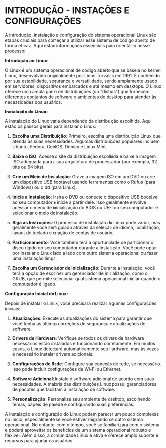 # INTRODUÇÃO - INSTAÇÕES E CONFIGURAÇÕES
A introdução, instalação e configuração do sistema operacional Linux são etapas cruciais para começar a utilizar esse sistema de código aberto de forma eficaz. Aqui estão informações essenciais para orientá-lo nesse processo:

**Introdução ao Linux:**

O Linux é um sistema operacional de código aberto que se baseia no kernel Linux, desenvolvido originalmente por Linus Torvalds em 1991. É conhecido por sua estabilidade, segurança e versatilidade, sendo amplamente usado em servidores, dispositivos embarcados e até mesmo em desktops. O Linux oferece uma ampla gama de distribuições (ou "distros") que fornecem diferentes conjuntos de software e ambientes de desktop para atender às necessidades dos usuários.

**Instalação do Linux:**

A instalação do Linux varia dependendo da distribuição escolhida. Aqui estão os passos gerais para instalar o Linux:

1. **Escolha uma Distribuição**: Primeiro, escolha uma distribuição Linux que atenda às suas necessidades. Algumas distribuições populares incluem Ubuntu, Fedora, CentOS, Debian e Linux Mint.

2. **Baixe o ISO**: Acesse o site da distribuição escolhida e baixe a imagem ISO adequada para a sua arquitetura de processador (por exemplo, 32 bits ou 64 bits).

3. **Crie um Meio de Instalação**: Grave a imagem ISO em um DVD ou crie um dispositivo USB bootável usando ferramentas como o Rufus (para Windows) ou o dd (para Linux).

4. **Inicie a Instalação**: Insira o DVD ou conecte o dispositivo USB bootável ao seu computador e inicie a partir dele. Isso geralmente envolve acessar o menu de inicialização do BIOS ou UEFI do seu computador e selecionar o meio de instalação.

5. **Siga as Instruções**: O processo de instalação do Linux pode variar, mas geralmente você será guiado através da seleção de idioma, localização, layout do teclado e criação de contas de usuário.

6. **Particionamento**: Você também terá a oportunidade de particionar o disco rígido do seu computador durante a instalação. Você pode optar por instalar o Linux lado a lado com outro sistema operacional ou fazer uma instalação limpa.

7. **Escolha um Gerenciador de Inicialização**: Durante a instalação, você terá a opção de escolher um gerenciador de inicialização, como o GRUB, que permite selecionar qual sistema operacional iniciar quando o computador é ligado.

**Configuração Inicial do Linux:**

Depois de instalar o Linux, você precisará realizar algumas configurações iniciais:

1. **Atualizações**: Execute as atualizações do sistema para garantir que você tenha as últimas correções de segurança e atualizações de software.

2. **Drivers de Hardware**: Verifique se todos os drivers de hardware necessários estão instalados e funcionando corretamente. Em muitos casos, o Linux detectará automaticamente seu hardware, mas às vezes é necessário instalar drivers adicionais.

3. **Configurações de Rede**: Configure sua conexão de rede, se necessário. Isso pode incluir configurações de Wi-Fi ou Ethernet.

4. **Software Adicional**: Instale o software adicional de acordo com suas necessidades. A maioria das distribuições Linux possui gerenciadores de pacotes que facilitam a instalação de software.

5. **Personalização**: Personalize seu ambiente de desktop, escolhendo temas, papéis de parede e configurando suas preferências.

A instalação e configuração do Linux podem parecer um pouco complexas no início, especialmente se você estiver migrando de outro sistema operacional. No entanto, com o tempo, você se familiarizará com o sistema e poderá aproveitar os benefícios de um sistema operacional robusto e flexível. Além disso, a comunidade Linux é ativa e oferece amplo suporte e recursos para ajudar os usuários.